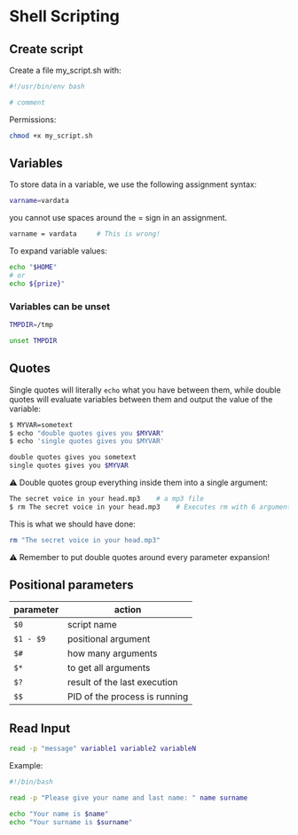 # Shell Scripting

## Create script

Create a file my_script.sh with:

```bash
#!/usr/bin/env bash

# comment
```

Permissions:

```bash
chmod +x my_script.sh
```

## Variables

To store data in a variable, we use the following assignment syntax:

```bash
varname=vardata
```

you cannot use spaces around the = sign in an assignment.

```bash
varname = vardata     # This is wrong!
```

To expand variable values:

```bash
echo "$HOME"
# or
echo ${prize}"
```

### Variables can be unset

```bash
TMPDIR=/tmp

unset TMPDIR
```

## Quotes

Single quotes will literally `echo` what you have between them, while double quotes will evaluate variables between them and output the value of the variable:

```bash
$ MYVAR=sometext
$ echo "double quotes gives you $MYVAR"
$ echo 'single quotes gives you $MYVAR'

double quotes gives you sometext
single quotes gives you $MYVAR
```

⚠️ Double quotes group everything inside them into a single argument:

```bash
The secret voice in your head.mp3    # a mp3 file
$ rm The secret voice in your head.mp3    # Executes rm with 6 arguments; not 1!
```

This is what we should have done:

```bash
rm "The secret voice in your head.mp3"
```

⚠️ Remember to put double quotes around every parameter expansion!

## Positional parameters

parameter | action
-|-
`$0` | script name
`$1 - $9` | positional argument
`$#` | how many arguments
`$*` | to get all arguments
`$?` | result of the last execution
`$$` | PID of the process is running

## Read Input

```bash
read -p "message" variable1 variable2 variableN
```

Example:

```bash
#!/bin/bash

read -p "Please give your name and last name: " name surname

echo "Your name is $name"
echo "Your surname is $surname"
```